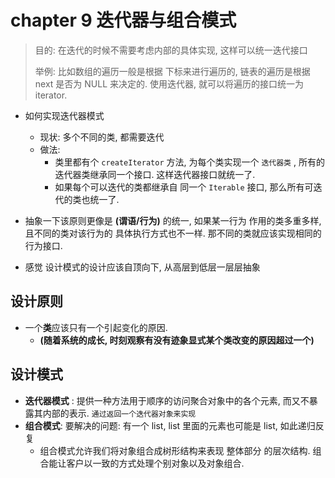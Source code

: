 # chapter  9 迭代器与组合模式

> 目的: 在迭代的时候不需要考虑内部的具体实现, 这样可以统一迭代接口
>
> 举例: 比如数组的遍历一般是根据 下标来进行遍历的, 链表的遍历是根据 next 是否为 NULL 来决定的. 使用迭代器, 就可以将遍历的接口统一为 iterator.



* 如何实现迭代器模式
  * 现状: 多个不同的类, 都需要迭代
  * 做法: 
    * 类里都有个 `createIterator` 方法, 为每个类实现一个 `迭代器类` , 所有的迭代器类继承同一个接口. 这样迭代器接口就统一了. 
    * 如果每个可以迭代的类都继承自 同一个 `Iterable` 接口, 那么所有可迭代的类也统一了.





* 抽象一下该原则更像是 **(谓语/行为)** 的统一, 如果某一行为 作用的类多重多样, 且不同的类对该行为的 具体执行方式也不一样. 那不同的类就应该实现相同的行为接口.
* 感觉 设计模式的设计应该自顶向下, 从高层到低层一层层抽象





## 设计原则

* 一个**类**应该只有一个引起变化的原因. 
  * **(随着系统的成长, 时刻观察有没有迹象显式某个类改变的原因超过一个)**

## 设计模式

* **迭代器模式** : 提供一种方法用于顺序的访问聚合对象中的各个元素, 而又不暴露其内部的表示. `通过返回一个迭代器对象来实现`
* **组合模式**: 要解决的问题: 有一个 list, list 里面的元素也可能是 list, 如此递归反复
  * 组合模式允许我们将对象组合成树形结构来表现 整体部分 的层次结构. 组合能让客户以一致的方式处理个别对象以及对象组合.
